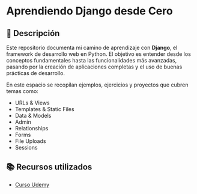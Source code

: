 # Aprendiendo Django desde Cero  

## 📌 Descripción  
Este repositorio documenta mi camino de aprendizaje con **Django**, el framework de desarrollo web en Python. El objetivo es entender desde los conceptos fundamentales hasta las funcionalidades más avanzadas, pasando por la creación de aplicaciones completas y el uso de buenas prácticas de desarrollo.  

En este espacio se recopilan ejemplos, ejercicios y proyectos que cubren temas como:  
- URLs & Views
- Templates & Static Files
- Data & Models
- Admin
- Relationships
- Forms
- File Uploads
- Sessions

## 📚 Recursos utilizados  
- [Curso Udemy](https://www.udemy.com/course/python-django-the-practical-guide/)  